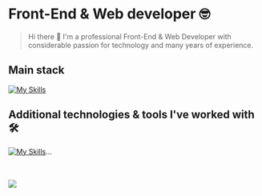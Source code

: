 # Front-End & Web developer 🤓
> Hi there 👋 I'm a professional Front-End & Web Developer with considerable passion for technology and many years of experience.

## Main stack
[![My Skills](https://skillicons.dev/icons?i=js,ts,react,nextjs&perline=5&theme=light)](https://skillicons.dev)

## Additional technologies & tools I've worked with 🛠
[![My Skills](https://skillicons.dev/icons?i=nodejs,express,angular,vue,graphql,redux,tailwind,mui,bootstrap,styledcomponents,sass,html,css,jest,webpack,vite,python,django,docker,vercel,aws,git,prisma,mongodb,graphql,xd,figma,bash&perline=14&theme=light)](https://skillicons.dev)...

<br/>
<br/>

<img align="center" src="https://github-readme-stats.vercel.app/api/top-langs/?username=MisterCrude&layout=compact&langs_count=10" />
